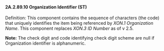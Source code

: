 #### 2A.2.89.10 Organization Identifier (ST)

Definition: This component contains the sequence of characters (the code) that uniquely identifies the item being referenced by _XON.1 Organization Name_. This component replaces _XON.3 ID Number_ as of v 2.5.

**Note:** The check digit and code identifying check digit scheme are null if Organization identifier is alphanumeric.
